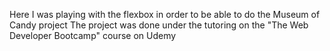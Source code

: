 Here I was playing with the flexbox in order to be able to do the Museum of Candy project
The project was done under the tutoring on the "The Web Developer Bootcamp" course on Udemy
